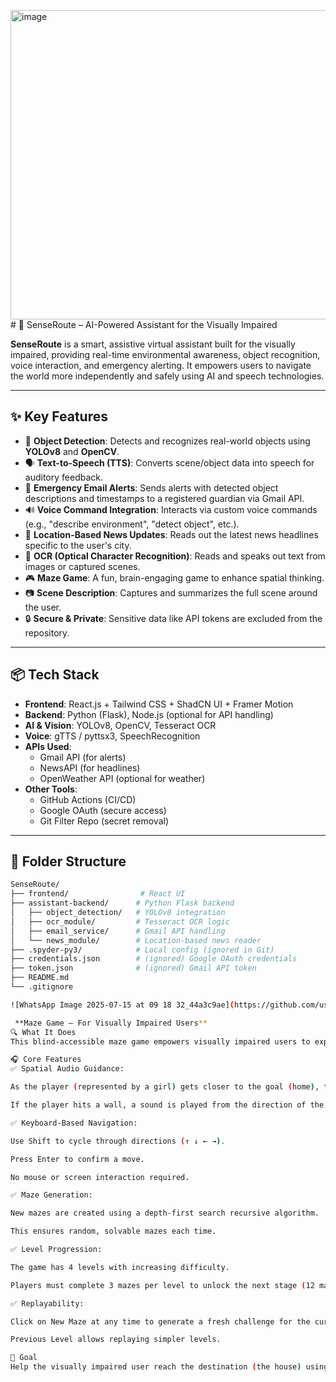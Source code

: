 <img width="990" height="495" alt="image" src="https://github.com/user-attachments/assets/2450eeea-7c63-4678-8be7-164f9c2b8709" /># 🧠 SenseRoute – AI-Powered Assistant for the Visually Impaired

**SenseRoute** is a smart, assistive virtual assistant built for the visually impaired, providing real-time environmental awareness, object recognition, voice interaction, and emergency alerting. It empowers users to navigate the world more independently and safely using AI and speech technologies.

---

## ✨ Key Features

- 🎯 **Object Detection**: Detects and recognizes real-world objects using **YOLOv8** and **OpenCV**.
- 🗣️ **Text-to-Speech (TTS)**: Converts scene/object data into speech for auditory feedback.
- 📧 **Emergency Email Alerts**: Sends alerts with detected object descriptions and timestamps to a registered guardian via Gmail API.
- 🔊 **Voice Command Integration**: Interacts via custom voice commands (e.g., "describe environment", "detect object", etc.).
- 📰 **Location-Based News Updates**: Reads out the latest news headlines specific to the user's city.
- 📄 **OCR (Optical Character Recognition)**: Reads and speaks out text from images or captured scenes.
- 🎮 **Maze Game**: A fun, brain-engaging game to enhance spatial thinking.
- 📷 **Scene Description**: Captures and summarizes the full scene around the user.
- 🔒 **Secure & Private**: Sensitive data like API tokens are excluded from the repository.

---

## 📦 Tech Stack

- **Frontend**: React.js + Tailwind CSS + ShadCN UI + Framer Motion
- **Backend**: Python (Flask), Node.js (optional for API handling)
- **AI & Vision**: YOLOv8, OpenCV, Tesseract OCR
- **Voice**: gTTS / pyttsx3, SpeechRecognition
- **APIs Used**:
  - Gmail API (for alerts)
  - NewsAPI (for headlines)
  - OpenWeather API (optional for weather)
- **Other Tools**:
  - GitHub Actions (CI/CD)
  - Google OAuth (secure access)
  - Git Filter Repo (secret removal)

---

## 📂 Folder Structure

```bash
SenseRoute/
├── frontend/                # React UI
├── assistant-backend/      # Python Flask backend
│   ├── object_detection/   # YOLOv8 integration
│   ├── ocr_module/         # Tesseract OCR logic
│   ├── email_service/      # Gmail API handling
│   └── news_module/        # Location-based news reader
├── .spyder-py3/            # Local config (ignored in Git)
├── credentials.json        # (ignored) Google OAuth credentials
├── token.json              # (ignored) Gmail API token
├── README.md
└── .gitignore

![WhatsApp Image 2025-07-15 at 09 18 32_44a3c9ae](https://github.com/user-attachments/assets/0161feea-e978-4fed-bcc7-67e4deff41a3)

 **Maze Game – For Visually Impaired Users**
🔍 What It Does
This blind-accessible maze game empowers visually impaired users to explore and solve mazes using audio feedback and keyboard navigation.

🎧 Core Features
✅ Spatial Audio Guidance:

As the player (represented by a girl) gets closer to the goal (home), the volume of the goal sound increases.

If the player hits a wall, a sound is played from the direction of the wall, helping them understand spatial layout.

✅ Keyboard-Based Navigation:

Use Shift to cycle through directions (↑ ↓ ← →).

Press Enter to confirm a move.

No mouse or screen interaction required.

✅ Maze Generation:

New mazes are created using a depth-first search recursive algorithm.

This ensures random, solvable mazes each time.

✅ Level Progression:

The game has 4 levels with increasing difficulty.

Players must complete 3 mazes per level to unlock the next stage (12 mazes total).

✅ Replayability:

Click on New Maze at any time to generate a fresh challenge for the current level.

Previous Level allows replaying simpler levels.

🎯 Goal
Help the visually impaired user reach the destination (the house) using only audio cues and a simple keyboard interface. Each maze completed boosts confidence, spatial skills, and fun!


